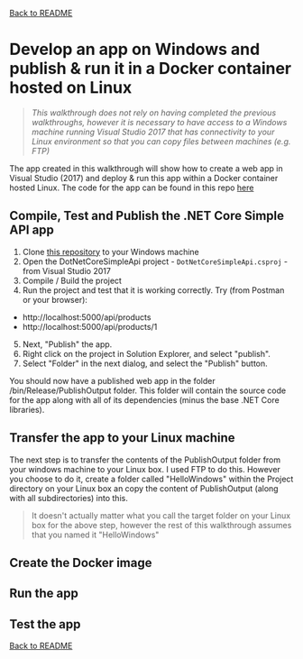 [Back to README](README.md)
# Develop an app on Windows and publish & run it in a Docker container hosted on Linux

> _This walkthrough does not rely on having completed the previous walkthroughs, however it is necessary to have access to a Windows machine running Visual Studio 2017 that has connectivity to your Linux environment so that you can copy files between machines (e.g. FTP)_

The app created in this walkthrough will show how to create a web app in Visual Studio (2017) and deploy & run this app within a Docker container hosted Linux. The code for the app can be found in this repo [here](DotNetCoreSimpleApi)

## Compile, Test and Publish the .NET Core Simple API app

1. Clone [this repository](https://github.devops.worldpay.local/sop/dotnetcore-linux-docker-poc) to your Windows machine
2. Open the DotNetCoreSimpleApi project - `DotNetCoreSimpleApi.csproj` - from Visual Studio 2017
3. Compile / Build the project
4. Run the project and test that it is working correctly. Try (from Postman or your browser):
  * http://localhost:5000/api/products
  * http://localhost:5000/api/products/1
5. Next, "Publish" the app.
  1. Right click on the project in Solution Explorer, and select "publish".
  2. Select "Folder" in the next dialog, and select the "Publish" button.
  
You should now have a published web app in the folder /bin/Release/PublishOutput folder. This folder will contain the source code for the app along with all of its dependencies (minus the base .NET Core libraries).

## Transfer the app to your Linux machine

The next step is to transfer the contents of the PublishOutput folder from your windows machine to your Linux box. I used FTP to do this. However you choose to do it, create a folder called "HelloWindows" within the Project directory on your Linux box an copy the content of PublishOutput (along with all subdirectories) into this.

> It doesn't actually matter what you call the target folder on your Linux box for the above step, however the rest of this walkthrough assumes that you named it "HelloWindows"

## Create the Docker image



## Run the app

## Test the app
[Back to README](README.md)
